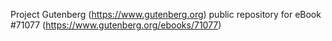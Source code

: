 Project Gutenberg (https://www.gutenberg.org) public repository for
eBook #71077 (https://www.gutenberg.org/ebooks/71077)
